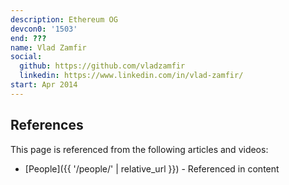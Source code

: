 ```yaml
---
description: Ethereum OG
devcon0: '1503'
end: ???
name: Vlad Zamfir
social:
  github: https://github.com/vladzamfir
  linkedin: https://www.linkedin.com/in/vlad-zamfir/
start: Apr 2014
---
```


## References

This page is referenced from the following articles and videos:

- [People]({{ '/people/' | relative_url }}) - Referenced in content